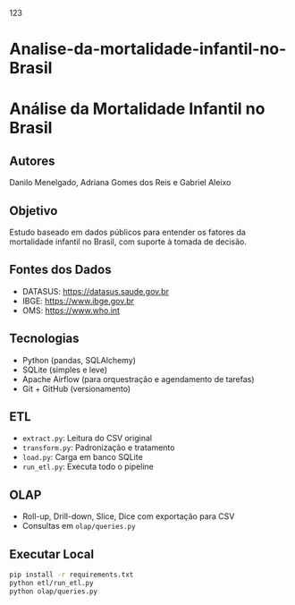 123

# Analise-da-mortalidade-infantil-no-Brasil

#  Análise da Mortalidade Infantil no Brasil

## Autores
Danilo Menelgado, Adriana Gomes dos Reis e Gabriel Aleixo

## Objetivo
Estudo baseado em dados públicos para entender os fatores da mortalidade infantil no Brasil, com suporte à tomada de decisão.

## Fontes dos Dados
- DATASUS: https://datasus.saude.gov.br
- IBGE: https://www.ibge.gov.br
- OMS: https://www.who.int

## Tecnologias
- Python (pandas, SQLAlchemy)
- SQLite (simples e leve)
- Apache Airflow (para orquestração e agendamento de tarefas)
- Git + GitHub (versionamento)

## ETL
- `extract.py`: Leitura do CSV original
- `transform.py`: Padronização e tratamento
- `load.py`: Carga em banco SQLite
- `run_etl.py`: Executa todo o pipeline

## OLAP
- Roll-up, Drill-down, Slice, Dice com exportação para CSV
- Consultas em `olap/queries.py`

## Executar Local
```bash
pip install -r requirements.txt
python etl/run_etl.py
python olap/queries.py
